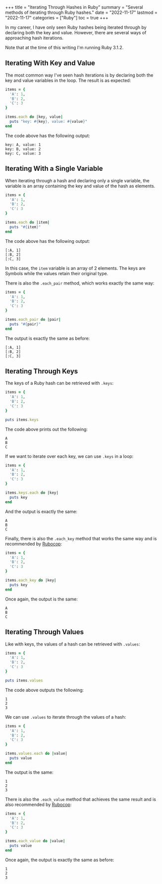+++
title = "Iterating Through Hashes in Ruby"
summary = "Several methods of iterating through Ruby hashes."
date = "2022-11-17"
lastmod = "2022-11-17"
categories = ["Ruby"]
toc = true
+++

In my career, I have only seen Ruby hashes being iterated through by declaring both the key and value. 
However, there are several ways of approaching hash iterations.

Note that at the time of this writing I'm running Ruby 3.1.2.

## Iterating With Key and Value

The most common way I've seen hash iterations is by declaring both the key and value variables in the loop. The result is as expected:

```ruby
items = {
  'A': 1,
  'B': 2,
  'C': 3
}

items.each do |key, value|
  puts "key: #{key}, value: #{value}"
end
```

The code above has the following output:

```
key: A, value: 1
key: B, value: 2
key: C, value: 3
```

## Iterating With a Single Variable

When iterating through a hash and declaring only a single variable, the variable is an array containing the key and value of the hash as elements.

```ruby
items = {
  'A': 1,
  'B': 2,
  'C': 3
}

items.each do |item|
  puts "#{item}"
end
```

The code above has the following output:

```
[:A, 1]
[:B, 2]
[:C, 3]
```

In this case, the `item` variable is an array of 2 elements. The keys are Symbols while the values retain their original type.

There is also the `.each_pair` method, which works exactly the same way:

```ruby
items = {
  'A': 1,
  'B': 2,
  'C': 3
}

items.each_pair do |pair|
  puts "#{pair}"
end
```

The output is exactly the same as before:

```
[:A, 1]
[:B, 2]
[:C, 3]
```

## Iterating Through Keys

The keys of a Ruby hash can be retrieved with `.keys`:

```ruby
items = {
  'A': 1,
  'B': 2,
  'C': 3
}

puts items.keys
```

The code above prints out the following:

```
A
B
C
```

If we want to iterate over each key, we can use `.keys` in a loop:

```ruby
items = {
  'A': 1,
  'B': 2,
  'C': 3
}

items.keys.each do |key|
  puts key
end
```

And the output is exactly the same:

```
A
B
C
```

Finally, there is also the `.each_key` method that works the same way and is recommended by [Rubocop](https://rubocop.org/):

```ruby
items = {
  'A': 1,
  'B': 2,
  'C': 3
}

items.each_key do |key|
  puts key
end
```

Once again, the output is the same:

```
A
B
C
```

## Iterating Through Values

Like with keys, the values of a hash can be retrieved with `.values`:

```ruby
items = {
  'A': 1,
  'B': 2,
  'C': 3
}

puts items.values
```

The code above outputs the following:

```
1
2
3
```

We can use `.values` to iterate through the values of a hash:

```ruby
items = {
  'A': 1,
  'B': 2,
  'C': 3
}

items.values.each do |value|
  puts value
end
```

The output is the same:

```
1
2
3
```

There is also the `.each_value` method that achieves the same result and is also recommended by [Rubocop](https://rubocop.org/):

```ruby
items = {
  'A': 1,
  'B': 2,
  'C': 3
}

items.each_value do |value|
  puts value
end
```

Once again, the output is exactly the same as before:

```
1
2
3
```
